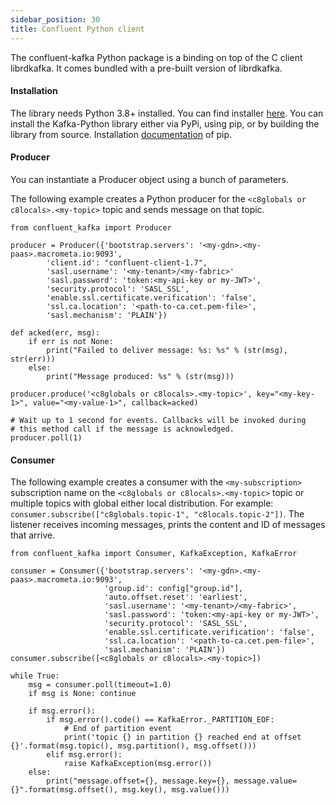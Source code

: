 ```yaml
---
sidebar_position: 30
title: Confluent Python client
---
```


The confluent-kafka Python package is a binding on top of the C client librdkafka. It comes bundled with a pre-built version of librdkafka.


#### Installation

The library needs Python 3.8+ installed. You can find installer [here](https://www.python.org/downloads/).
You can install the Kafka-Python library either via PyPi, using pip, or by building the library from source. Installation [documentation](https://pip.pypa.io/en/stable/installation/) of pip.


#### Producer

You can instantiate a Producer object using a bunch of parameters.

The following example creates a Python producer for the `<c8globals or c8locals>.<my-topic>` topic and sends message on that topic.

```
from confluent_kafka import Producer

producer = Producer({'bootstrap.servers': '<my-gdn>.<my-paas>.macrometa.io:9093',
        'client.id': "confluent-client-1.7",
        'sasl.username': '<my-tenant>/<my-fabric>'
        'sasl.password': 'token:<my-api-key or my-JWT>',
        'security.protocol': 'SASL_SSL',
        'enable.ssl.certificate.verification': 'false',
        'ssl.ca.location': '<path-to-ca.cet.pem-file>',
        'sasl.mechanism': 'PLAIN'})

def acked(err, msg):
    if err is not None:
        print("Failed to deliver message: %s: %s" % (str(msg), str(err)))
    else:
        print("Message produced: %s" % (str(msg)))

producer.produce('<c8globals or c8locals>.<my-topic>', key="<my-key-1>", value="<my-value-1>", callback=acked)

# Wait up to 1 second for events. Callbacks will be invoked during
# this method call if the message is acknowledged.
producer.poll(1)
```


#### Consumer

The following example creates a consumer with the `<my-subscription>` subscription name on the `<c8globals or c8locals>.<my-topic>` topic or multiple topics with global either local distribution. For example: `consumer.subscribe(["c8globals.topic-1", "c8locals.topic-2"])`. The listener receives incoming messages, prints the content and ID of messages that arrive.
```
from confluent_kafka import Consumer, KafkaException, KafkaError

consumer = Consumer({'bootstrap.servers': '<my-gdn>.<my-paas>.macrometa.io:9093',
                     'group.id': config["group.id"],
                     'auto.offset.reset': 'earliest',
                     'sasl.username': '<my-tenant>/<my-fabric>',
                     'sasl.password': 'token:<my-api-key or my-JWT>',
                     'security.protocol': 'SASL_SSL',
                     'enable.ssl.certificate.verification': 'false',
                     'ssl.ca.location': '<path-to-ca.cet.pem-file>',
                     'sasl.mechanism': 'PLAIN'})
consumer.subscribe([<c8globals or c8locals>.<my-topic>])

while True:
    msg = consumer.poll(timeout=1.0)
    if msg is None: continue

    if msg.error():
        if msg.error().code() == KafkaError._PARTITION_EOF:
            # End of partition event
            print('topic {} in partition {} reached end at offset {}'.format(msg.topic(), msg.partition(), msg.offset()))
        elif msg.error():
            raise KafkaException(msg.error())
    else:
        print("message.offset={}, message.key={}, message.value={}".format(msg.offset(), msg.key(), msg.value()))
```